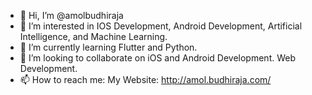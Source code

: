 - 👋  Hi, I’m @amolbudhiraja
- 👀  I’m interested in IOS Development, Android Development, Artificial Intelligence, and Machine Learning. 
- 🌱  I’m currently learning Flutter and Python. 
- 💞️  I’m looking to collaborate on iOS and Android Development. Web Development. 
- 📫  How to reach me: My Website: http://amol.budhiraja.com/

<!---
amolbudhiraja/amolbudhiraja is a ✨ special ✨ repository because its `README.md` (this file) appears on your GitHub profile.
You can click the Preview link to take a look at your changes.
--->

